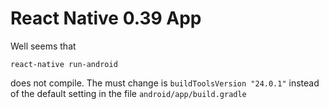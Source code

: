 React Native 0.39 App
====================

Well seems that

`
react-native run-android
`

does not compile. The must change is `buildToolsVersion "24.0.1"` instead of the default setting in the file `android/app/build.gradle`